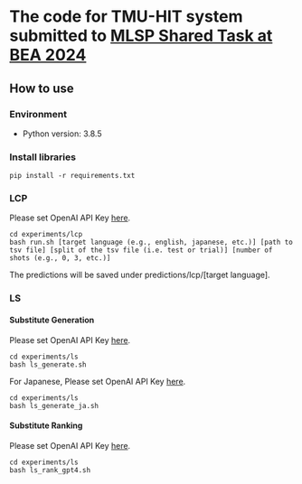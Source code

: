 # The code for TMU-HIT system submitted to [MLSP Shared Task at BEA 2024](https://sites.google.com/view/mlsp-sharedtask-2024/home)

## How to use

### Environment

- Python version: 3.8.5

### Install libraries
`pip install -r requirements.txt`

### LCP
Please set OpenAI API Key [here](https://github.com/tmu-nlp/MLSP2024/blob/c3fcdcd3a8c5582ce5697301b8b3a937d358ae57/experiments/lcp/run.sh#L12).
```
cd experiments/lcp
bash run.sh [target language (e.g., english, japanese, etc.)] [path to tsv file] [split of the tsv file (i.e. test or trial)] [number of shots (e.g., 0, 3, etc.)]
```
The predictions will be saved under predictions/lcp/[target language].

### LS
#### Substitute Generation
Please set OpenAI API Key [here](https://github.com/tmu-nlp/GPT4MLSP/blob/main/experiments/ls/ls_generate.sh#L5).
```
cd experiments/ls
bash ls_generate.sh
```

For Japanese, Please set OpenAI API Key [here](https://github.com/tmu-nlp/GPT4MLSP/blob/main/experiments/ls/ls_generate_ja.sh#L5).
```
cd experiments/ls
bash ls_generate_ja.sh
```

#### Substitute Ranking
Please set OpenAI API Key [here](https://github.com/tmu-nlp/GPT4MLSP/blob/main/experiments/ls/ls_rank_gpt4.sh#L5).
```
cd experiments/ls
bash ls_rank_gpt4.sh
```
